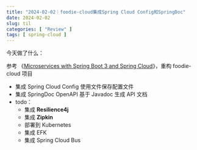 ```yaml
---
title: "2024-02-02｜foodie-cloud集成Spring Cloud Config和SpringDoc"
date: 2024-02-02
slug: til
categories: [ "Review" ]
tags: [ spring-cloud ]
---
```



今天做了什么：

参考 《[Microservices with Spring Boot 3 and Spring Cloud](https://download.packt.com/free-ebook/9781805128694)》，重构
foodie-cloud 项目

- 集成 Spring Cloud Config 使用文件保存配置文件
- 集成 SpringDoc OpenAPI 基于 Javadoc 生成 API 文档
- todo：
    - 集成 **Resilience4j**
    - 集成 **Zipkin**
    - 部署到 Kubernetes
    - 集成 EFK
    - 集成 Spring Cloud Bus
   
       


